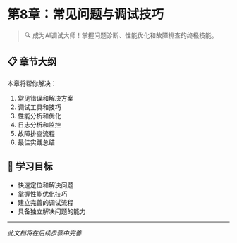 # 第8章：常见问题与调试技巧

> 🔍 成为AI调试大师！掌握问题诊断、性能优化和故障排查的终极技能。

## 📋 章节大纲

本章将帮你解决：

1. 常见错误和解决方案
2. 调试工具和技巧
3. 性能分析和优化
4. 日志分析和监控
5. 故障排查流程
6. 最佳实践总结

## 🎯 学习目标

- 快速定位和解决问题
- 掌握性能优化技巧
- 建立完善的调试流程
- 具备独立解决问题的能力

---

*此文档将在后续步骤中完善*
